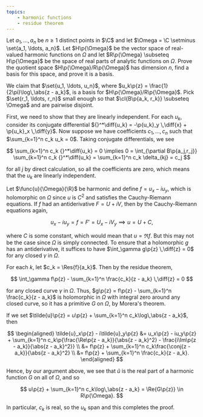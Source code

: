 ```yaml
---
topics:
    - harmonic functions
    - residue theorem
---
```


<problem>

Let $a_1, \ldots, a_n$ be $n \geq 1$ distinct points in $\C$ and let $\Omega = \C \setminus \set{a_1, \ldots, a_n}$. Let $H\p{\Omega}$ be the vector space of real-valued harmonic functions on $\Omega$ and let $R\p{\Omega} \subseteq H\p{\Omega}$ be the space of real parts of analytic functions on $\Omega$. Prove the quotient space $H\p{\Omega}/R\p{\Omega}$ has dimension $n$, find a basis for this space, and prove it is a basis.

</problem>

<solution>

We claim that $\set{u_1, \ldots, u_n}$, where $u_k\p{z} = \frac{1}{2\pi}\log\,\abs{z - a_k}$, is a basis for $H\p{\Omega}/R\p{\Omega}$. Pick $\set{r_1, \ldots, r_n}$ small enough so that $\cl{B\p{a_k, r_k}} \subseteq \Omega$ and are pairwise disjoint.

First, we need to show that they are linearly independent. For each $u_k$, consider its conjugate differential ${}^*\diff{u_k} = -\p{u_k}_y \,\diff{x} + \p{u_k}_x \,\diff{y}$. Now suppose we have coefficients $c_1, \ldots, c_n$ such that $\sum_{k=1}^n c_k u_k = 0$. Taking conjugate differentials, we see

$$
\sum_{k=1}^n c_k {}^*\diff{u_k} = 0
\implies
0
    = \int_{\partial B\p{a_j,r_j}} \sum_{k=1}^n c_k {}^*\diff{u_k}
    = \sum_{k=1}^n c_k \delta_{kj}
    = c_j
$$

for all $j$ by direct calculation, so all the coefficients are zero, which means that the $u_k$ are linearly independent.

Let $\func{u}{\Omega}{\R}$ be harmonic and define $f = u_x - iu_y$, which is holomorphic on $\Omega$ since $u$ is $C^2$ and satisfies the Cauchy-Riemann equations. If $f$ had an antiderivative $F = U + iV$, then by the Cauchy-Riemann equations again,

$$
u_x - iu_y = f = F' = U_x - iV_y
\implies u = U + C,
$$

where $C$ is some constant, which would mean that $u = \Re{f}$. But this may not be the case since $\Omega$ is simply connected. To ensure that a holomorphic $g$ has an antiderivative, it suffices to have $\int_\gamma g\p{z} \,\diff{z} = 0$ for any closed $\gamma$ in $\Omega$.

For each $k$, let $c_k = \Res{f}{a_k}$. Then by the residue theorem,

$$
\int_\gamma f\p{z} - \sum_{k=1}^n \frac{c_k}{z - a_k} \,\diff{z} = 0
$$

for any closed curve $\gamma$ in $\Omega$. Thus, $g\p{z} = f\p{z} - \sum_{k=1}^n \frac{c_k}{z - a_k}$ is holomorphic in $\Omega$ with integral zero around any closed curve, so it has a primitive $G$ on $\Omega$, by Morera's theorem.

If we set $\tilde{u}\p{z} = u\p{z} + \sum_{k=1}^n c_k\log\,\abs{z - a_k}$, then

$$
\begin{aligned}
    \tilde{u}_x\p{z} - i\tilde{u}_y\p{z}
        &= u_x\p{z} - iu_y\p{z} + \sum_{k=1}^n c_k\p{\frac{\Re\p{z - a_k}}{\abs{z - a_k}^2} - \frac{i\Im\p{z - a_k}}{\abs{z - a_k}^2}} \\
        &= f\p{z} + \sum_{k=1}^n c_k\frac{\conj{z - a_k}}{\abs{z - a_k}^2} \\
        &= f\p{z} + \sum_{k=1}^n \frac{c_k}{z - a_k}.
\end{aligned}
$$

Hence, by our argument above, we see that $\tilde{u}$ is the real part of a harmonic function $G$ on all of $\Omega$, and so

$$
u\p{z} + \sum_{k=1}^n c_k\log\,\abs{z - a_k} = \Re{G\p{z}} \in R\p{\Omega}.
$$

In particular, $c_k$ is real, so the $u_k$ span and this completes the proof.

</solution>
